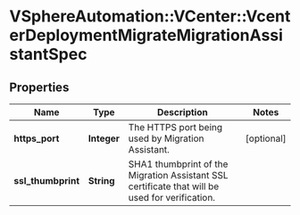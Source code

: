 # VSphereAutomation::VCenter::VcenterDeploymentMigrateMigrationAssistantSpec

## Properties
Name | Type | Description | Notes
------------ | ------------- | ------------- | -------------
**https_port** | **Integer** | The HTTPS port being used by Migration Assistant. | [optional] 
**ssl_thumbprint** | **String** | SHA1 thumbprint of the Migration Assistant SSL certificate that will be used for verification. | 


